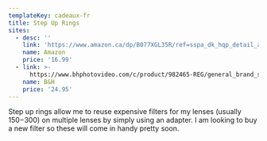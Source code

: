 ```yaml
---
templateKey: cadeaux-fr
title: Step Up Rings
sites:
  - desc: ''
    link: 'https://www.amazon.ca/dp/B077XGL35R/ref=sspa_dk_hqp_detail_aax_0?psc=1'
    name: Amazon
    price: '16.99'
  - link: >-
      https://www.bhphotovideo.com/c/product/982465-REG/general_brand_step_up_ring_bundle.html
    name: B&H
    price: '24.95'
---
```

Step up rings allow me to reuse expensive filters for my lenses (usually 150$-300$) on multiple lenses by simply using an adapter. I am looking to buy a new filter so these will come in handy pretty soon.
